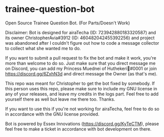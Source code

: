 # trainee-question-bot
Open Source Trainee Question Bot. (For Parts/Doesn't Work)

Disclaimer: Bot is designed for airaTecha (ID: 723942880183320587) and its owner ChristopherAvia#3912 (ID: 460482042455392256) and project was abandoned after I couldn't figure out how to code a message collector to collect what she wanted me to do.

If you want to submit a pull request to fix the bot and make it work, you're more than welcome to do so. Just make sure that you direct message me on Discord, you can add my Princess Muednei of Huthekeri🦊#0001 or join https://discord.gg/6ZxhN3d and direct message the Owner (as that's me).

This repo was meant for Christopher to get the bot fixed by somebody. If this person uses this repo, please make sure to include my GNU license in any of your releases, and leave my credits in the logs part. Feel free to add yourself there as well but leave me there too. Thanks.

If you want to use this if you're not working for airaTecha, feel free to do so in accordance with the GNU license provided.

Bot is powered by Essex Innovations (https://discord.gg/KyTeCTM), please feel free to make a ticket in accordance with bot development on there.
